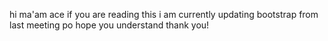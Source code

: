 hi ma'am ace if you are reading this i am currently updating bootstrap from last meeting po hope you understand thank you!
